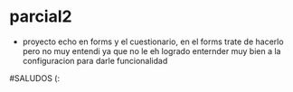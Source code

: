 # parcial2

* proyecto echo en forms y el cuestionario, en el forms trate de hacerlo pero no muy entendi ya que no le eh logrado enternder muy bien a la configuracion para darle funcionalidad


#SALUDOS   (: